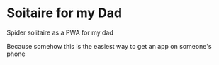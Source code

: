 # Soitaire for my Dad

Spider solitaire as a PWA for my dad

Because somehow this is the easiest way to get an app on someone's phone
